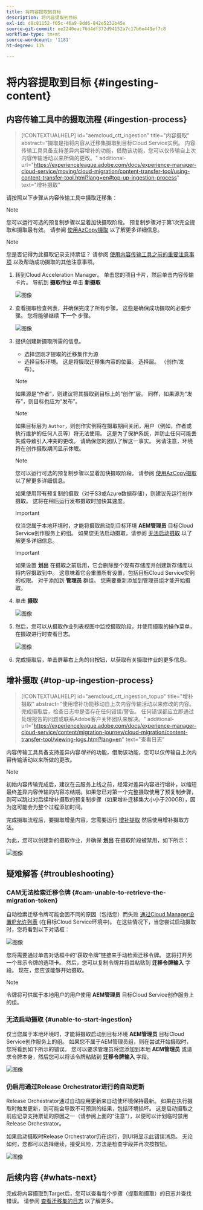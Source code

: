 ```yaml
---
title: 将内容提取到目标
description: 将内容提取到目标
exl-id: d8c81152-f05c-46a9-8dd6-842e5232b45e
source-git-commit: ee2240eac76d4df372d94152a7c17b6e449ef7c8
workflow-type: tm+mt
source-wordcount: '1181'
ht-degree: 11%

---
```


# 将内容提取到目标 {#ingesting-content}

## 内容传输工具中的摄取流程 {#ingestion-process}

>[!CONTEXTUALHELP]
>id="aemcloud_ctt_ingestion"
>title="内容摄取"
>abstract="摄取是指将内容从迁移集摄取到目标Cloud Service实例。 内容传输工具具备支持差异内容增补的功能，借助该功能，您可以仅传输自上次内容传输活动以来所做的更改。"
>additional-url="https://experienceleague.adobe.com/docs/experience-manager-cloud-service/moving/cloud-migration/content-transfer-tool/using-content-transfer-tool.html?lang=en#top-up-ingestion-process" text="增补摄取"

请按照以下步骤从内容传输工具中摄取迁移集：
>[!NOTE]
>您可以运行可选的预复制步骤以显着加快摄取阶段。 预复制步骤对于第1次完全提取和摄取最有效。 请参阅 [使用AzCopy摄取](/help/journey-migration/content-transfer-tool/using-content-transfer-tool/handling-large-content-repositories.md#ingesting-azcopy) 以了解更多详细信息。

>[!NOTE]
>您是否记得为此摄取记录支持票证？ 请参阅 [使用内容传输工具之前的重要注意事项](https://experienceleague.adobe.com/docs/experience-manager-cloud-service/content/migration-journey/cloud-migration/content-transfer-tool/guidelines-best-practices-content-transfer-tool.html#important-considerations) 以及帮助成功摄取的其他注意事项。

1. 转到Cloud Acceleration Manager。 单击您的项目卡片，然后单击内容传输卡片。 导航到 **摄取作业** 单击 **新摄取**

   ![图像](/help/journey-migration/content-transfer-tool/assets-ctt/ingestion-01.png)


1. 查看摄取检查列表，并确保完成了所有步骤。 这些是确保成功摄取的必要步骤。 您将能够继续 **下一个** 步骤。

   ![图像](/help/journey-migration/content-transfer-tool/assets-ctt/Ingestion-checklist.png)

1. 提供创建新摄取所需的信息。

   * 选择您刚才提取的迁移集作为源
   * 选择目标环境。 这是将摄取迁移集内容的位置。 选择层。 （创作/发布）。

   >[!NOTE]
   >
   >如果源是“作者”，则建议将其摄取到目标上的“创作”层。 同样，如果源为“发布”，则目标也应为“发布”。

   >[!NOTE]
   >
   >如果目标层为 `Author`，则创作实例将在摄取期间关闭，用户（例如，作者或执行维护的任何人员等）将无法使用。 这是为了保护系统，并防止任何可能丢失或导致引入冲突的更改。 请确保您的团队了解这一事实。 另请注意，环境将在创作摄取期间显示休眠。

   >[!NOTE]
   >
   >您可以运行可选的预复制步骤以显着加快摄取阶段。 请参阅 [使用AzCopy摄取](/help/journey-migration/content-transfer-tool/using-content-transfer-tool/handling-large-content-repositories.md#ingesting-azcopy) 以了解更多详细信息。
   > 
   >如果使用带有预复制的摄取（对于S3或Azure数据存储），则建议先运行创作摄取。 这将在稍后运行发布摄取时加快其速度。

   >[!IMPORTANT]
   >
   >仅当您属于本地环境时，才能将摄取启动到目标环境 **AEM管理员** 目标Cloud Service创作服务上的组。 如果您无法启动摄取，请参阅 [无法启动摄取](/help/journey-migration/content-transfer-tool/using-content-transfer-tool/ingesting-content.md#unable-to-start-ingestion) 以了解更多详细信息。

   >[!IMPORTANT]
   >
   >如果设置 **划出** 在摄取之前启用，它会删除整个现有存储库并创建新存储库以将内容摄取到中。 这意味着它会重置所有设置，包括目标Cloud Service实例的权限。 对于添加到 **管理员** 群组。 您需要重新添加到管理员组才能开始摄取。

1. 单击 **摄取**

   ![图像](/help/journey-migration/content-transfer-tool/assets-ctt/cttcam22.png)

1. 然后，您可以从摄取作业列表视图中监控摄取阶段，并使用摄取的操作菜单，在摄取进行时查看日志。

   ![图像](/help/journey-migration/content-transfer-tool/assets-ctt/cttcam23.png)

1. 完成摄取后，单击屏幕右上角的(i)按钮，以获取有关摄取作业的更多信息。

<!-- Alexandru: hiding temporarily, until it's reviewed 

1. The **Migration Set ingestion** dialog box displays. Content can be ingested to either Author instance or Publish instance at a time. Select the instance to ingest content to. Click on **Ingest** to start the ingestion phase. 

   ![image](/help/journey-migration/content-transfer-tool/assets-ctt/ingestion-02.png)

   >[!IMPORTANT]
   >If ingesting with pre-copy is used (for S3 or Azure Data Store), it is recommended to run Author ingestion first alone. This will speed up the Publish ingestion when it is run later. 

   >[!IMPORTANT]
   >When the **Wipe existing content on Cloud instance before ingestion** option is enabled, it deletes the entire existing repository and creates a new repository to ingest content into. This means that it resets all settings including permissions on the target Cloud Service instance. This is also true for an admin user added to the **administrators** group.

   ![image](/help/journey-migration/content-transfer-tool/assets-ctt/ingestion-03.png)

   Additionally, click on **Customer Care** to log a ticket, as shown in the figure below. 

   ![image](/help/journey-migration/content-transfer-tool/assets-ctt/ingestion-04.png)
   
   Also, refer to [Important Considerations for Using Content Transfer Tool](https://experienceleague.adobe.com/docs/experience-manager-cloud-service/moving/cloud-migration/content-transfer-tool/guidelines-best-practices-content-transfer-tool.html?lang=en#important-considerations) to learn more.

1. Once the ingestion is complete, the status under **Author ingestion** updates to **FINISHED**.

   ![image](/help/journey-migration/content-transfer-tool/assets-ctt/ingestion-05.png) -->

## 增补摄取 {#top-up-ingestion-process}

>[!CONTEXTUALHELP]
>id="aemcloud_ctt_ingestion_topup"
>title="增补摄取"
>abstract="使用增补功能移动自上次内容传输活动以来修改的内容。 完成摄取后，检查日志中是否存在任何错误/警告。 任何错误都应立即通过处理报告的问题或联系Adobe客户关怀团队来解决。"
>additional-url="https://experienceleague.adobe.com/docs/experience-manager-cloud-service/content/migration-journey/cloud-migration/content-transfer-tool/viewing-logs.html?lang=en" text="查看日志"

内容传输工具具备支持差异内容&#x200B;*增补*&#x200B;的功能，借助该功能，您可以仅传输自上次内容传输活动以来所做的更改。

>[!NOTE]
>初始内容传输完成后，建议在云服务上线之前，经常对差异内容进行增补，以缩短最终差异内容传输的内容冻结期。如果您已对第一个完整摄取使用了预复制步骤，则可以跳过对后续增补摄取的预复制步骤（如果增补迁移集大小小于200GB），因为这可能会为整个过程添加时间。

完成摄取流程后，要摄取增量内容，您需要运行 [增补提取](/help/journey-migration/content-transfer-tool/using-content-transfer-tool/extracting-content.md#top-up-extraction-process) 然后使用增补摄取方法。

为此，您可以创建新的摄取作业，并确保 **划出** 在摄取阶段被禁用，如下所示：

![图像](/help/journey-migration/content-transfer-tool/assets-ctt/cttcam24.png)

## 疑难解答 {#troubleshooting}

### CAM无法检索迁移令牌 {#cam-unable-to-retrieve-the-migration-token}

自动检索迁移令牌可能会因不同的原因（包括您）而失败 [通过Cloud Manager设置IP允许列表](/help/implementing/cloud-manager/ip-allow-lists/apply-allow-list.md) (在目标Cloud Service环境中)。 在这些情况下，当您尝试启动摄取时，您将看到以下对话框：

![图像](/help/journey-migration/content-transfer-tool/assets-ctt/troubleshooting-token.png)

您将需要通过单击对话框中的“获取令牌”链接来手动检索迁移令牌。 这将打开另一个显示令牌的选项卡。 然后，您可以复制令牌并将其粘贴到 **迁移令牌输入** 字段。 现在，您应该能够开始摄取。

>[!NOTE]
>
>令牌将可供属于本地用户的用户使用 **AEM管理员** 目标Cloud Service创作服务上的组。

### 无法启动摄取 {#unable-to-start-ingestion}

仅当您属于本地环境时，才能将摄取启动到目标环境 **AEM管理员** 目标Cloud Service创作服务上的组。 如果您不属于AEM管理员组，则在尝试开始摄取时，您将看到如下所示的错误。 您可以要求管理员将您添加到本地 **AEM管理员** 或请求令牌本身，然后您可以将该令牌粘贴到 **迁移令牌输入** 字段。

![图像](/help/journey-migration/content-transfer-tool/assets-ctt/error_nonadmin_ingestion.png)

### 仍启用通过Release Orchestrator进行的自动更新

Release Orchestrator通过自动应用更新来自动使环境保持最新。 如果在执行摄取时触发更新，则可能会导致不可预测的结果，包括环境损坏。 这是启动摄取之前应记录支持票证的原因之一（请参阅上面的“注意”），以便可以计划临时禁用Release Orchestrator。

如果启动摄取时Release Orchestrator仍在运行，则UI将显示此错误消息。 无论如何，您都可以选择继续，接受风险，方法是检查字段并再次按按钮。

![图像](/help/journey-migration/content-transfer-tool/assets-ctt/error_releaseorchestrator_ingestion.png)

## 后续内容 {#whats-next}

完成将内容摄取到Target后，您可以查看每个步骤（提取和摄取）的日志并查找错误。 请参阅 [查看迁移集的日志](https://experienceleague.adobe.com/docs/experience-manager-cloud-service/moving/cloud-migration/content-transfer-tool/viewing-logs.html?lang=en) 以了解更多。
